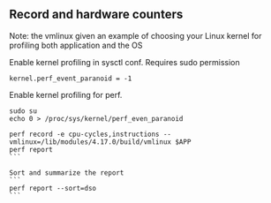 


Record and hardware counters
-------------------------
Note: the vmlinux given an example of choosing your Linux kernel for profiling both application and the OS

Enable kernel profiling in sysctl conf. Requires sudo permission

```
kernel.perf_event_paranoid = -1
```

Enable kernel profiling for perf.
```
sudo su
echo 0 > /proc/sys/kernel/perf_even_paranoid
```

````
perf record -e cpu-cycles,instructions --vmlinux=/lib/modules/4.17.0/build/vmlinux $APP
perf report
```

Sort and summarize the report
```
perf report --sort=dso
```



